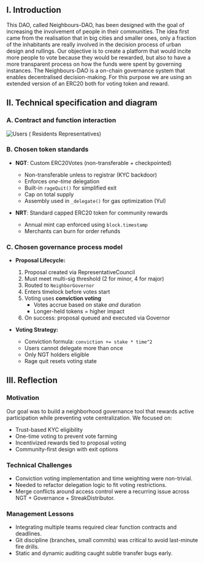 ## I. Introduction

This DAO, called Neighbours-DAO, has been designed with the goal of increasing the involvement of people in their communities. The idea first came from the realisation that in big cities and smaller ones, only a fraction of the inhabitants are really involved in the decision process of urban design and rullings. Our objective is to create a platform that would incite more people to vote because they would be rewarded, but also to have a more transparent process on how the funds were spent by governing instances. The Neighbours-DAO is a on-chain governance system that enables decentralised decision-making. For this purpose we are using an extended version of an ERC20 both for voting token and reward. 

## II. Technical specification and diagram


### A. Contract and function interaction 
![Users ( Residents Representatives)](https://github.com/user-attachments/assets/ca0144b1-4d99-4ab9-952c-4ff806f29686)
### B. Chosen token standards

- **NGT**: Custom ERC20Votes (non-transferable + checkpointed)
  - Non-transferable unless to registrar (KYC backdoor)
  - Enforces *one-time* delegation
  - Built-in `rageQuit()` for simplified exit
  - Cap on total supply
  - Assembly used in `_delegate()` for gas optimization (Yul)

- **NRT**: Standard capped ERC20 token for community rewards
  - Annual mint cap enforced using `block.timestamp`
  - Merchants can burn for order refunds
### C. Chosen governance process model

- **Proposal Lifecycle:**
  1. Proposal created via RepresentativeCouncil
  2. Must meet multi-sig threshold (2 for minor, 4 for major)
  3. Routed to `NeighborGovernor`
  4. Enters timelock before votes start
  5. Voting uses **conviction voting**
     - Votes accrue based on stake *and* duration
     - Longer-held tokens = higher impact
  6. On success: proposal queued and executed via Governor
     
- **Voting Strategy:**
  - Conviction formula: `conviction += stake * time^2`
  - Users cannot delegate more than once
  - Only NGT holders eligible
  - Rage quit resets voting state
 
## III. Reflection 
### Motivation

Our goal was to build a neighborhood governance tool that rewards active participation while preventing vote centralization. We focused on:

- Trust-based KYC eligibility
- One-time voting to prevent vote farming
- Incentivized rewards tied to proposal voting
- Community-first design with exit options

### Technical Challenges

- Conviction voting implementation and time weighting were non-trivial.
- Needed to refactor delegation logic to fit voting restrictions.
- Merge conflicts around access control were a recurring issue across NGT + Governance + StreakDistributor.

### Management Lessons

- Integrating multiple teams required clear function contracts and deadlines.
- Git discipline (branches, small commits) was critical to avoid last-minute fire drills.
- Static and dynamic auditing caught subtle transfer bugs early.

